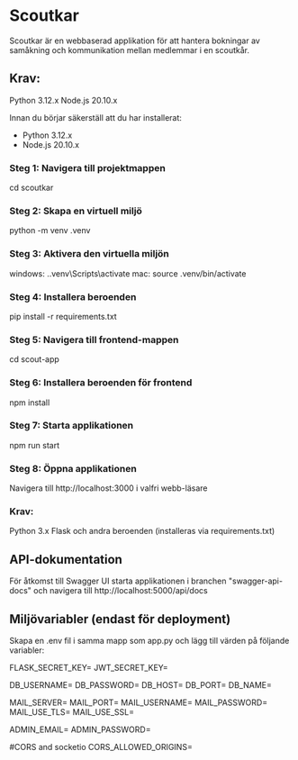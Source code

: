 # Scoutkar

Scoutkar är en webbaserad applikation för att hantera bokningar av samåkning och kommunikation mellan medlemmar i en scoutkår.

## Krav:
Python 3.12.x
Node.js 20.10.x

Innan du börjar säkerställ att du har installerat:
 - Python 3.12.x
 - Node.js 20.10.x

### Steg 1: Navigera till projektmappen
cd scoutkar

### Steg 2: Skapa en virtuell miljö
python -m venv .venv

### Steg 3: Aktivera den virtuella miljön
windows:    .\.venv\Scripts\activate
mac:        source .venv/bin/activate

### Steg 4: Installera beroenden
pip install -r requirements.txt

### Steg 5: Navigera till frontend-mappen
cd scout-app

### Steg 6: Installera beroenden för frontend
npm install

### Steg 7: Starta applikationen
npm run start

### Steg 8: Öppna applikationen
Navigera till http://localhost:3000 i valfri webb-läsare

### Krav:
Python 3.x
Flask och andra beroenden (installeras via requirements.txt)

## API-dokumentation
För åtkomst till Swagger UI starta applikationen i branchen "swagger-api-docs" och navigera till http://localhost:5000/api/docs

## Miljövariabler (endast för deployment)
Skapa en .env fil i samma mapp som app.py och lägg till värden på följande variabler:


FLASK_SECRET_KEY=
JWT_SECRET_KEY=

DB_USERNAME=
DB_PASSWORD=
DB_HOST=
DB_PORT=
DB_NAME=

MAIL_SERVER=
MAIL_PORT=
MAIL_USERNAME=
MAIL_PASSWORD=
MAIL_USE_TLS=
MAIL_USE_SSL=

ADMIN_EMAIL=
ADMIN_PASSWORD=

#CORS and socketio
CORS_ALLOWED_ORIGINS=